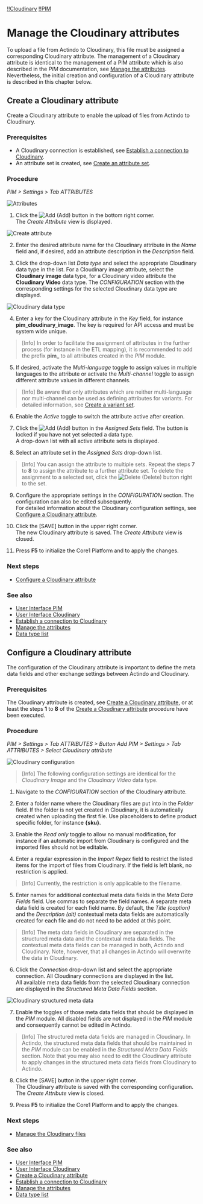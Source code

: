 [!!Cloudinary](Cloudinary)
[!!PIM](PIM)

# Manage the Cloudinary attributes

To upload a file from Actindo to Cloudinary, this file must be assigned a corresponding Cloudinary attribute. The management of a Cloudinary attribute is identical to the management of a PIM attribute which is also described in the *PIM* documentation, see [Manage the attributes](/PIM/Integration/01_ManageAttributes.md).
Nevertheless, the initial creation and configuration of a Cloudinary attribute is described in this chapter below.


## Create a Cloudinary attribute

Create a Cloudinary attribute to enable the upload of files from Actindo to Cloudinary.

### Prerequisites

- A Cloudinary connection is established, see [Establish a connection to Cloudinary](01_EstablishConnection.md).
- An attribute set is created, see [Create an attribute set](/PIM/Integration/02_ManageAttributeSets.md#Create-an-attribute-set).

### Procedure
*PIM > Settings > Tab ATTRIBUTES*

![Attributes](/Assets/Screenshots/PIM/Settings/Attributes/Attributes.png "[Attributes]")

1. Click the ![Add](/Assets/Icons/Plus01.png "[Add]") (Add) button in the bottom right corner.   
  The *Create Attribute* view is displayed.

  ![Create attribute](/Assets/Screenshots/PIM/Settings/Attributes/CreateAttribute.png "[Create attribute]")

2. Enter the desired attribute name for the Cloudinary attribute in the *Name* field and, if desired, add an attribute description in the *Description* field.

3. Click the drop-down list *Data type* and select the appropriate Cloudinary data type in the list. For a Cloudinary image attribute, select the **Cloudinary image** data type, for a Cloudinary video attribute the **Cloudinary Video** data type.
The *CONFIGURATION* section with the corresponding settings for the selected Cloudinary data type are displayed.

  ![Cloudinary data type](/Assets/Screenshots/PIM/Settings/Attributes/CloudinaryDataType.png "[Cloudinary data type]")

4. Enter a key for the Cloudinary attribute in the *Key* field, for instance **pim_cloudinary_image**. The key is required for API access and must be system wide unique.

  > [Info] In order to facilitate the assignment of attributes in the further process (for instance in the ETL mapping), it is recommended to add the prefix **pim_** to all attributes created in the *PIM* module.     

5. If desired, activate the *Multi-language* toggle to assign values in multiple languages to the attribute or activate the *Multi-channel* toggle to assign different attribute values in different channels.

  > [Info] Be aware that only attributes which are neither multi-language nor multi-channel can be used as defining attributes for variants. For detailed information, see [Create a variant set](07_ManageVariantSets.md#create-a-variant-set).

6. Enable the *Active* toggle to switch the attribute active after creation.

7. Click the ![Add](/Assets/Icons/Plus05.png "[Add]") (Add) button in the *Assigned Sets* field. The button is locked if you have not yet selected a data type.   
  A drop-down list with all active attribute sets is displayed.

8. Select an attribute set in the *Assigned Sets* drop-down list.

  > [Info] You can assign the attribute to multiple sets. Repeat the steps **7** to **8** to assign the attribute to a further attribute set. To delete the assignment to a selected set, click the ![Delete](/Assets/Icons/Trash01.png "[Delete]") (Delete) button right to the set.

9. Configure the appropriate settings in the *CONFIGURATION* section. The configuration can also be edited subsequently.      
For detailed information about the Cloudinary configuration settings, see [Configure a Cloudinary attribute](#configure-a-cloudinary-attribute).

10. Click the [SAVE] button in the upper right corner.   
  The new Cloudinary attribute is saved. The *Create Attribute* view is closed.  

11. Press **F5** to initialize the Core1 Platform and to apply the changes.   

### Next steps

- [Configure a Cloudinary attribute](#configure-a-cloudinary-attribute)

### See also

- [User Interface PIM](/PIM/UserInterface/00_UserInterface.md)
- [User Interface Cloudinary](/Cloudinary/UserInterface/00_UserInterface.md)
- [Establish a connection to Cloudinary](01_EstablishConnection.md)
- [Manage the attributes](/PIM/Integration/01_ManageAttributes.md)
- [Data type list](/PIM/UserInterface/04_DataTypeList.md)



## Configure a Cloudinary attribute

The configuration of the Cloudinary attribute is important to define the meta data fields and other exchange settings between Actindo and Cloudinary.

### Prerequisites

The Cloudinary attribute is created, see [Create a Cloudinary attribute](#create-a-cloudinary-attribute), or at least the steps **1** to **8** of the [Create a Cloudinary attribute](#create-a-cloudinary-attribute) procedure have been executed.

### Procedure

*PIM > Settings > Tab ATTRIBUTES > Button Add*
*PIM > Settings > Tab ATTRIBUTES > Select Cloudinary attribute*

![Cloudinary configuration](/Assets/Screenshots/PIM/Settings/Attributes/CloudinaryConfiguration.png "[Cloudinary configuration]")

> [Info] The following configuration settings are identical for the *Cloudinary Image* and the *Cloudinary Video* data type.

1. Navigate to the *CONFIGURATION* section of the Cloudinary attribute.

2. Enter a folder name where the Cloudinary files are put into in the *Folder* field. If the folder is not yet created in Cloudinary, it is automatically created when uploading the first file. Use placeholders to define product specific folder, for instance **{sku}**.

3. Enable the *Read only* toggle to allow no manual modification, for instance if an automatic import from Cloudinary is configured and the imported files should not be editable.

4. Enter a regular expression in the *Import Regex* field to restrict the listed items for the import of files from Cloudinary. If the field is left blank, no restriction is applied.

  > [Info] Currently, the restriction is only applicable to the filename.

5. Enter names for additional contextual meta data fields in the *Meta Data Fields* field. Use commas to separate the field names. A separate meta data field is created for each field name. By default, the *Title (caption)* and the *Description (alt)* contextual meta data fields are automatically created for each file and do not need to be added at this point.

  > [Info] The meta data fields in Cloudinary are separated in the structured meta data and the contextual meta data fields. The contextual meta data fields can be managed in both, Actindo and Cloudinary.
  Note, however, that all changes in Actindo will overwrite the data in Cloudinary.

6. Click the *Connection* drop-down list and select the appropriate connection. All Cloudinary connections are displayed in the list.	 
All available meta data fields from the selected Cloudinary connection are displayed in the *Structured Meta Data Fields* section.

![Cloudinary structured meta data](/Assets/Screenshots/PIM/Settings/Attributes/CloudinaryStructuredMetaData.png "[Cloudinary structured meta data]")

7. Enable the toggles of those meta data fields that should be displayed in the *PIM* module. All disabled fields are not displayed in the *PIM* module and consequently cannot be edited in Actindo.

  > [Info] The structured meta data fields are managed in Cloudinary. In Actindo, the structured meta data fields that should be maintained in the *PIM* module can be enabled in the *Structured Meta Data Fields* section.
  Note that you may also need to edit the Cloudinary attribute to apply changes in the structured meta data fields from Cloudinary to Actindo.

8. Click the [SAVE] button in the upper right corner.   
  The Cloudinary attribute is saved with the corresponding configuration. The *Create Attribute* view is closed.  

9. Press **F5** to initialize the Core1 Platform and to apply the changes.   

### Next steps

- [Manage the Cloudinary files](/Cloudinary/Operation/01_ManageCloudinaryFiles.md)

### See also

- [User Interface PIM](/PIM/UserInterface/00_UserInterface.md)
- [User Interface Cloudinary](/Cloudinary/UserInterface/00_UserInterface.md)
- [Create a Cloudinary attribute](#create-a-cloudinary-attribute)
- [Establish a connection to Cloudinary](01_EstablishConnection.md)
- [Manage the attributes](/PIM/Integration/01_ManageAttributes.md)
- [Data type list](/PIM/UserInterface/04_DataTypeList.md)
